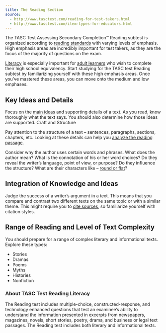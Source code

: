 ```yaml
---
title: The Reading Section
source:
  - http://www.tasctest.com/reading-for-test-takers.html
  - http://www.tasctest.com/item-types-for-educators.html
---
```

The TASC Test Assessing Secondary Completion&trade; Reading subtest is organized according to [reading standards](http://www.tasctest.com/blog.html#ufh-i-46796851-what-you-need-to-know-about-reading-standards) with varying levels of emphasis. High emphasis areas are incredibly important for test takers, as they are the focus of the majority of questions on the exam.

[Literacy](http://www.tasctest.com/blog.html#ufh-i-46796752-what-is-adult-literacy-and-how-can-we-support-it) is especially important for [adult learners](http://www.tasctest.com/blog.html#ufh-i-46796788-how-literacy-classes-are-essential-to-adult-education) who wish to complete their high school equivalency. Start studying for the TASC test Reading subtest by familiarizing yourself with these high emphasis areas. Once you’ve mastered these areas, you can move onto the medium and low emphases.

## Key Ideas and Details
 
Focus on the [main ideas](http://www.tasctest.com/blog.html#ufh-i-46796464-finding-the-main-idea-tasc-reading) and supporting details of a text. As you read, know thoroughly what the text says. You should also determine how those ideas are supported.
Craft and Structure
 
Pay attention to the structure of a text – sentences, paragraphs, sections, chapters, etc. Looking at these details can help you [analyze the reading passage](http://www.tasctest.com/blog.html#ufh-i-46796344-how-to-analyze-a-passage-tasc-reading).

Consider why the author uses certain words and phrases. What does the author mean? What is the connotation of his or her word choices? Do they reveal the writer’s language, point of view, or purpose? Do they influence the structure? What are their characters like – [round or flat](http://www.tasctest.com/blog.html#ufh-i-46796203-round-and-flat-characters-tasc-reading)?

## Integration of Knowledge and Ideas
 
Judge the success of a writer’s argument in a text. This means that you compare and contrast two different texts on the same topic or with a similar theme. This might require you to [cite sources](http://www.tasctest.com/blog.html#ufh-i-46796569-tasc-reading-tips-citing-evidence), so familiarize yourself with citation styles.

## Range of Reading and Level of Text Complexity
 
You should prepare for a range of complex literary and informational texts. Explore these types:

  * Stories
  * Dramas
  * Poems
  * Myths
  * Histories
  * Nonfiction

### About TASC Test Reading Literacy

The Reading test includes multiple-choice, constructed-response, and technology enhanced questions that test an examinee’s ability to understand the information presented in excerpts from newspapers, magazines, novels, short stories, poetry, drama, and business or legal text passages. The Reading test includes both literary and informational texts.